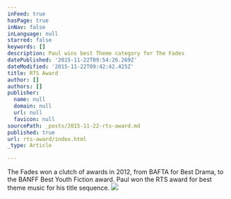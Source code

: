 ```yaml
---
inFeed: true
hasPage: true
inNav: false
inLanguage: null
starred: false
keywords: []
description: Paul wins best Theme category for The Fades
datePublished: '2015-11-22T09:54:26.269Z'
dateModified: '2015-11-22T09:42:42.425Z'
title: RTS Award
author: []
authors: []
publisher:
  name: null
  domain: null
  url: null
  favicon: null
sourcePath: _posts/2015-11-22-rts-award.md
published: true
url: rts-award/index.html
_type: Article

---
```

The Fades won a clutch of awards in 2012, from BAFTA for Best Drama, to the BANFF Best Youth Fiction award. Paul won the RTS award for best theme music for his title sequence.
![](https://the-grid-user-content.s3-us-west-2.amazonaws.com/6f82618c-e464-406b-9d81-82676af46397.jpg)
